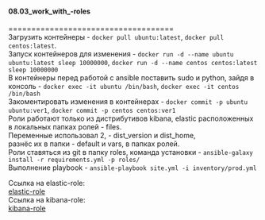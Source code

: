 #### 08.03_work_with_-roles </br>
====================================</br>
Загрузить контейнеры - `docker pull ubuntu:latest`, `docker pull centos:latest`. </br>
Запуск контейнеров для изменения - `docker run -d --name ubuntu ubuntu:latest sleep 10000000`, `docker run -d --name centos centos:latest sleep 10000000` </br> 
В контейнеры перед работой с ansible поставить sudo и python, зайдя в консоль - `docker exec -it ubuntu /bin/bash`, `docker exec -it centos /bin/bash`</br>
Закоментировать изменения в контейнерах - `docker commit -p ubuntu ubuntu:ver1`,  `docker commit -p centos centos:ver1`</br>
Роли работают только из дистрибутивов kibana, elastic расположенных в локальных папках ролей - files. </br>
Переменные использовал 2, - dist_version и dist_home,</br>
разнёс их в папки - default и vars, в папках ролей.</br>
Роли ставяться из git в папку roles, команда установки - `ansible-galaxy install -r requirements.yml -p roles/`</br>
Выполнение playbook - `ansible-playbook site.yml -i inventory/prod.yml`</br>

Ссылка на elastic-role:</br>
    [elastic-role](https://github.com/murzinvit/elastic-role.git) </br>
Ссылка на kibana-role:</br>
    [kibana-role](https://github.com/murzinvit/kibana-role.git) </br>

